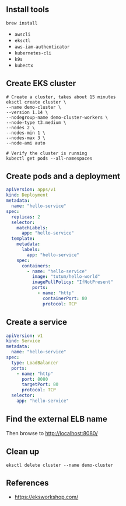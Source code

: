 ## Install tools

`brew install`

- `awscli`
- `eksctl`
- `aws-iam-authenticator`
- `kubernetes-cli`
- `k9s`
- `kubectx`

## Create EKS cluster

```shell
# Create a cluster, takes about 15 minutes
eksctl create cluster \
--name demo-cluster \
--version 1.14 \
--nodegroup-name demo-cluster-workers \
--node-type t3.medium \
--nodes 2 \
--nodes-min 1 \
--nodes-max 3 \
--node-ami auto

# Verify the cluster is running
kubectl get pods --all-namespaces
```

## Create pods and a deployment

```yaml
apiVersion: apps/v1
kind: Deployment
metadata:
  name: "hello-service"
spec:
  replicas: 2
  selector:
    matchLabels:
      app: "hello-service"
  template:
    metadata:
      labels:
        app: "hello-service"
    spec:
      containers:
        - name: "hello-service"
          image: "tutum/hello-world"
          imagePullPolicy: "IfNotPresent"
          ports:
            - name: "http"
              containerPort: 80
              protocol: TCP
```

## Create a service

```yaml
apiVersion: v1
kind: Service
metadata:
  name: "hello-service"
spec:
  type: LoadBalancer
  ports:
    - name: "http"
      port: 8080
      targetPort: 80
      protocol: TCP
  selector:
    app: "hello-service"
```

## Find the external ELB name

Then browse to <http://localhost:8080/>

## Clean up

```shell
eksctl delete cluster --name demo-cluster
```

## References

- <https://eksworkshop.com/>
